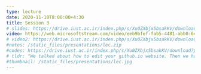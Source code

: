 ```yaml
---
type: lecture
date: 2020-11-10T8:00:00+4:30
title: Session 3
# slides: https://drive.iust.ac.ir/index.php/s/Xu0ZXbjx5bsakKV/download?path=%2FSlides&files=lab2.pdf
video: https://web.microsoftstream.com/video/eeb9bfef-fab5-4481-abb0-6dd2320d8774
# video2: https://drive.iust.ac.ir/index.php/s/Xu0ZXbjx5bsakKV/download?path=%2FVideos&files=lab2b.mp4
#notes: /static_files/presentations/lec.zip
#codes: https://drive.iust.ac.ir/index.php/s/Xu0ZXbjx5bsakKV/download?path=%2FCode&files=S4.zip
# tldr: "We talked about how to edit your github.io website. Then we had a quick introduction to networking and the internet, starting from the physical layer all the way up to the application layer. In the second half of the class we spent time learning about variables and functions in Python. We ended the class with a homework to build a scalable ascii-art rocket."
#thumbnail: /static_files/presentations/lec.jpg
---
```

